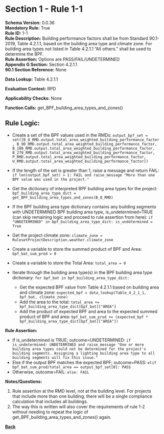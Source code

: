 # Section 1 - Rule 1-1
**Schema Version:** 0.0.36  
**Mandatory Rule:** True  
**Rule ID:** 1-1  
**Rule Description:** Building performance factors shall be from Standard 90.1-2019, Table 4.2.1.1, based on the building area type and climate zone. For building area types not listed in Table 4.2.1.1  “All others.” shall be used to determine the BPF.  
**Rule Assertion:** Options are PASS/FAIL/UNDETERMINED     
**Appendix G Section:** Section 4.2.1.1  
**90.1 Section Reference:** None  

**Data Lookup:** Table 4.2.1.1 

**Evaluation Context:** RPD

**Applicability Checks:** None

**Function Calls:**
get_BPF_building_area_types_and_zones()

## Rule Logic:
- Create a set of the BPF values used in the RMDs: `output_bpf_set = set([B_0_RMD.output.total_area_weighted_building_performance_factor, B_90_RMD.output.total_area_weighted_building_performance_factor, B_180_RMD.output.total_area_weighted_building_performance_factor, B_270_RMD.output.total_area_weighted_building_performance_factor, P_RMD.output.total_area_weighted_building_performance_factor, U_RMD.output.total_area_weighted_building_performance_factor])`
- If the length of the set is greater than 1, raise a message and return FAIL: `if len(output_bpf_set) > 1: FAIL and raise_message "More than one BPF value was used in the project."`

- Get the dictionary of interpreted BPF building area types for the project: `bpf_building_area_type_dict = get_BPF_building_area_types_and_zones(B_0_RMD)`
- If the BPF building area type dictionary contains any building segments with UNDETERMINED BPF building area type, is_undetermined=TRUE (can skip remaining logic and proceed to rule assertion from here): `if "UNDETERMINED" in bpf_building_area_type_dict: is_undetermined = True`
- Get the project climate zone: `climate_zone = RulesetProjectDescription.weather.climate_zone`
- Create a variable to store the summed product of BPF and Area: `bpf_bat_sum_prod = 0`
- Create a variable to store the Total Area: `total_area = 0`
- Iterate through the building area type(s) in the BPF building area type dictionary: `for bpf_bat in bpf_building_area_type_dict:`
  - Get the expected BPF value from Table 4.2.1.1 based on building area and climate zone: `expected_bpf = data_lookup(Table_4_2_1_1, bpf_bat, climate_zone)`
  - Add the area to the total: `total_area += bpf_building_area_type_dict[bpf_bat]["AREA"]`
  - Add the product of expected BPF and area to the expected summed product of BPF and area: `bpf_bat_sum_prod += (expected_bpf * bpf_building_area_type_dict[bpf_bat]["AREA"])`

**Rule Assertion:**
- If is_undetermined is TRUE; outcome=UNDETERMINED: `if is_undetermined: UNDETERMINED and raise_message "One or more building area types could not be determined for the project's building segments. Assigning a lighting building area type to all building segments will fix this issue."`
- Else if the output BPF matches the expected BPF; outcome=PASS: `elif bpf_bat_sum_prod/total_area == output_bpf_set[0]: PASS`
- Otherwise, outcome=FAIL: `else: FAIL`

**Notes/Questions:** 
1. Rule assertion at the RMD level, not at the building level. For projects that include more than one building, there will be a single compliance calculation that includes all buildings.
2. The way this is written will also cover the requirements of rule 1-2 without needing to repeat the logic of get_BPF_building_area_types_and_zones() again.

**[Back](../_toc.md)**